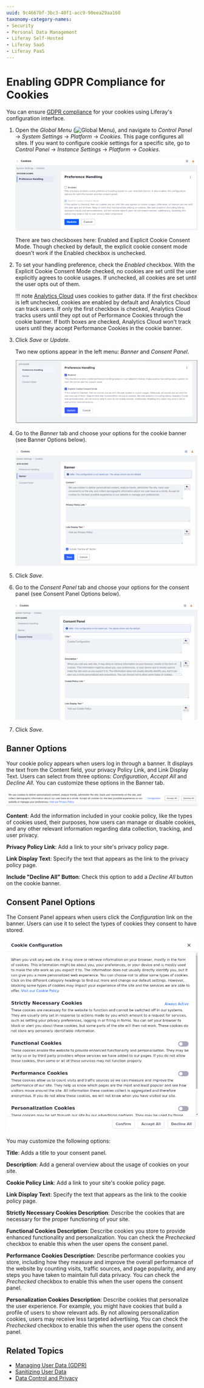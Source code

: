 ```yaml
---
uuid: 9c4667bf-3bc3-40f1-acc9-90eea29aa160
taxonomy-category-names:
- Security
- Personal Data Management
- Liferay Self-Hosted
- Liferay SaaS
- Liferay PaaS
---
```


# Enabling GDPR Compliance for Cookies

You can ensure [GDPR compliance](https://gdpr.eu/cookies) for your cookies using Liferay's configuration interface.

1. Open the *Global Menu* (![Global Menu](../../images/icon-applications-menu.png)), and navigate to *Control Panel* &rarr; *System Settings* &rarr; *Platform* &rarr; *Cookies*. This page configures all sites. If you want to configure cookie settings for a specific site, go to *Control Panel* &rarr; *Instance Settings* &rarr; *Platform* &rarr; *Cookies*.

    ![Ensure GDPR compliance for your cookies through the configuration interface.](./enabling-gdpr-compliance-for-cookies/images/01.png)

    There are two checkboxes here: Enabled and Explicit Cookie Consent Mode. Though checked by default, the explicit cookie consent mode doesn't work if the Enabled checkbox is unchecked.

1. To set your handling preference, check the *Enabled* checkbox. With the Explicit Cookie Consent Mode checked, no cookies are set until the user explicitly agrees to cookie usages. If unchecked, all cookies are set until the user opts out of them.

    !!! note
        [Analytics Cloud](https://learn.liferay.com/web/guest/w/analytics-cloud/workspace-data/data-control-and-privacy) uses cookies to gather data. If the first checkbox is left unchecked, cookies are enabled by default and Analytics Cloud can track users. If only the first checkbox is checked, Analytics Cloud tracks users until they opt out of Performance Cookies through the cookie banner. If both boxes are checked, Analytics Cloud won't track users until they accept Performance Cookies in the cookie banner.

1. Click *Save* or *Update*.

    Two new options appear in the left menu: *Banner* and *Consent Panel*.

    ![Two new options appear in the left menu.](./enabling-gdpr-compliance-for-cookies/images/02.png)

1. Go to the *Banner* tab and choose your options for the cookie banner (see Banner Options below).

    ![Find customizable options for your cookie banner under the Banner tab.](./enabling-gdpr-compliance-for-cookies/images/03.png)


1. Click *Save*.

1. Go to the *Consent Panel* tab and choose your options for the consent panel (see Consent Panel Options below).

    ![Find customizable options for the consent panel under the Consent Panel tab.](./enabling-gdpr-compliance-for-cookies/images/04.png)

1. Click *Save*.

## Banner Options

Your cookie policy appears when users log in through a banner. It displays the text from the Content field, your privacy Policy Link, and Link Display Text. Users can select from three options: *Configuration*, *Accept All* and *Decline All*. You can customize these options in the Banner tab.

![The cookie banner appears the first time users visit your site.](./enabling-gdpr-compliance-for-cookies/images/05.png)

**Content**: Add the information included in your cookie policy, like the types of cookies used, their purposes, how users can manage or disable cookies, and any other relevant information regarding data collection, tracking, and user privacy.

**Privacy Policy Link**: Add a link to your site's privacy policy page.

**Link Display Text**: Specify the text that appears as the link to the privacy policy page.

**Include "Decline All" Button**: Check this option to add a *Decline All* button on the cookie banner.

## Consent Panel Options

The Consent Panel appears when users click the *Configuration* link on the banner. Users can use it to select the types of cookies they consent to have stored.

![Consent Panel Page](./enabling-gdpr-compliance-for-cookies/images/07.png)

You may customize the following options:

**Title**: Adds a title to your consent panel.

**Description**: Add a general overview about the usage of cookies on your site.

**Cookie Policy Link**: Add a link to your site's cookie policy page.

**Link Display Text**: Specify the text that appears as the link to the cookie policy page.

**Strictly Necessary Cookies Description**: Describe the cookies that are necessary for the proper functioning of your site.

**Functional Cookies Description**: Describe cookies you store to provide enhanced functionality and personalization. You can check the *Prechecked* checkbox to enable this when the user opens the consent panel.

**Performance Cookies Description**: Describe performance cookies you store, including how they measure and improve the overall performance of the website by counting visits, traffic sources, and page popularity, and any steps you have taken to maintain full data privacy. You can check the *Prechecked* checkbox to enable this when the user opens the consent panel.

**Personalization Cookies Description**: Describe cookies that personalize the user experience. For example, you might have cookies that build a profile of users to show relevant ads. By not allowing personalization cookies, users may receive less targeted advertising. You can check the *Prechecked* checkbox to enable this when the user opens the consent panel.

## Related Topics

- [Managing User Data (GDPR)](../managing-user-data.md)
- [Sanitizing User Data](./sanitizing-user-data.md)
- [Data Control and Privacy](https://learn.liferay.com/web/guest/w/analytics-cloud/workspace-data/data-control-and-privacy)